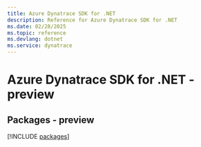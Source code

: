 ```yaml
---
title: Azure Dynatrace SDK for .NET
description: Reference for Azure Dynatrace SDK for .NET
ms.date: 02/28/2025
ms.topic: reference
ms.devlang: dotnet
ms.service: dynatrace
---
```

# Azure Dynatrace SDK for .NET - preview
## Packages - preview
[!INCLUDE [packages](dynatrace-index.md)]